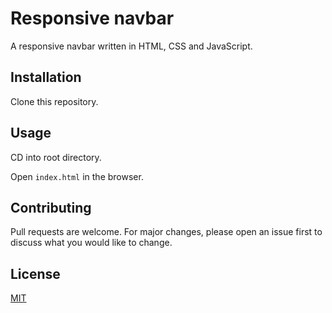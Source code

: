 # Responsive navbar

A responsive navbar written in HTML, CSS and JavaScript.

## Installation

Clone this repository.

## Usage

CD into root directory.

Open `index.html` in the browser.

## Contributing

Pull requests are welcome. For major changes, please open an issue first to discuss what you would like to change.

## License

[MIT](https://choosealicense.com/licenses/mit/)
